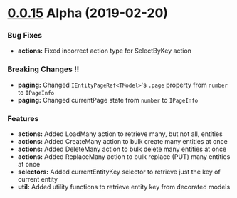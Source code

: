 <a name="0.0.15"></a>

# [0.0.15](https://github.com/briebug/ngrx-auto-entity/compare/0.0.13...0.0.15) Alpha (2019-02-20)

### Bug Fixes

- **actions:** Fixed incorrect action type for SelectByKey action

### Breaking Changes !!

- **paging:** Changed `IEntityPageRef<TModel>`'s `.page` property from `number` to `IPageInfo`
- **paging:** Changed currentPage state from `number` to `IPageInfo`

### Features

- **actions:** Added LoadMany action to retrieve many, but not all, entities
- **actions:** Added CreateMany action to bulk create many entities at once
- **actions:** Added DeleteMany action to bulk delete many entities at once
- **actions:** Added ReplaceMany action to bulk replace (PUT) many entities at once
- **selectors:** Added currentEntityKey selector to retrieve just the key of current entity
- **util:** Added utility functions to retrieve entity key from decorated models
